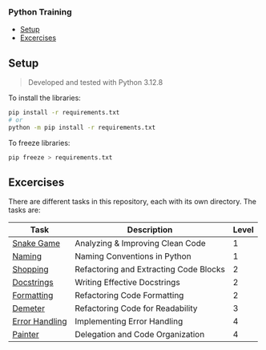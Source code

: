 ### Python Training 

- [Setup](#setup)
- [Excercises](#excercises)


## Setup
> Developed and tested with Python 3.12.8

To install the libraries:
```bash
pip install -r requirements.txt
# or 
python -m pip install -r requirements.txt
```

To freeze libraries:
```bash
pip freeze > requirements.txt
```

## Excercises

There are different tasks in this repository, each with its own directory. The tasks are:  
  
| Task | Description | Level |
|---|---|---|
| [Snake Game](./src/01_introduction/README.md) | Analyzing & Improving Clean Code | 1 |
| [Naming](./src/02_naming/README.md) | Naming Conventions in Python | 1 |
| [Shopping](./src/03_codeblocks/README.md) | Refactoring and Extracting Code Blocks | 2 |
| [Docstrings](./src/04_comments/README.md) | Writing Effective Docstrings | 2 |
| [Formatting](./src/05_formatting/README.md) | Refactoring Code Formatting | 2 |
| [Demeter](./src/06_demeter/README.md) | Refactoring Code for Readability | 3 |
| [Error Handling](./src/07_error_handling/README.md) | Implementing Error Handling | 4 |
| [Painter](./src/08_delegation/README.md) | Delegation and Code Organization | 4 |
